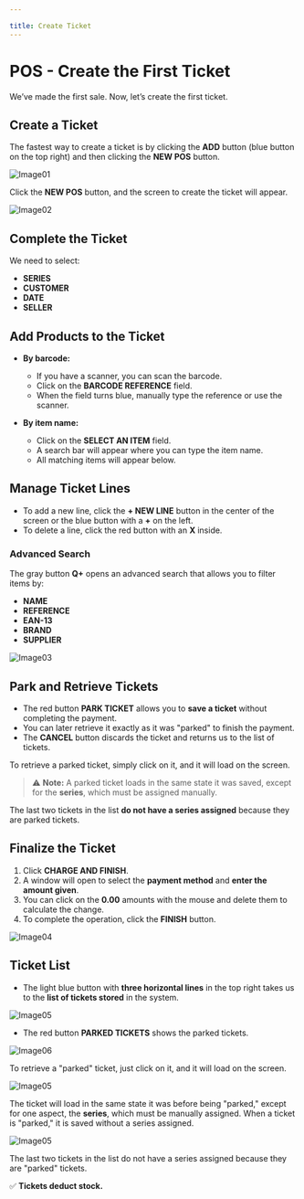 ```yaml
---

title: Create Ticket  
---  
```


# POS - Create the First Ticket  

We’ve made the first sale. Now, let’s create the first ticket.  

## Create a Ticket  

The fastest way to create a ticket is by clicking the **ADD** button (blue button on the top right) and then clicking the **NEW POS** button.  

![Image01](../../../../assets/tips/TPV01.png)

Click the **NEW POS** button, and the screen to create the ticket will appear.  

![Image02](../../../../assets/tips/TPV05.png)

## Complete the Ticket  

We need to select:  
- **SERIES**  
- **CUSTOMER**  
- **DATE**  
- **SELLER**  

## Add Products to the Ticket  

- **By barcode:**  
  - If you have a scanner, you can scan the barcode.  
  - Click on the **BARCODE REFERENCE** field.  
  - When the field turns blue, manually type the reference or use the scanner.  

- **By item name:**  
  - Click on the **SELECT AN ITEM** field.  
  - A search bar will appear where you can type the item name.  
  - All matching items will appear below.  

## Manage Ticket Lines  

- To add a new line, click the **+ NEW LINE** button in the center of the screen or the blue button with a **+** on the left.  
- To delete a line, click the red button with an **X** inside.  

### Advanced Search  

The gray button **Q+** opens an advanced search that allows you to filter items by:  
- **NAME**  
- **REFERENCE**  
- **EAN-13**  
- **BRAND**  
- **SUPPLIER**  

![Image03](../../../../assets/tips/TPV32.png)

## Park and Retrieve Tickets  

- The red button **PARK TICKET** allows you to **save a ticket** without completing the payment.  
- You can later retrieve it exactly as it was "parked" to finish the payment.  
- The **CANCEL** button discards the ticket and returns us to the list of tickets.  

To retrieve a parked ticket, simply click on it, and it will load on the screen.  
> ⚠️ **Note:** A parked ticket loads in the same state it was saved, except for the **series**, which must be assigned manually.  

The last two tickets in the list **do not have a series assigned** because they are parked tickets.  

## Finalize the Ticket  

1. Click **CHARGE AND FINISH**.  
2. A window will open to select the **payment method** and **enter the amount given**.  
3. You can click on the **0.00** amounts with the mouse and delete them to calculate the change.  
4. To complete the operation, click the **FINISH** button.  

![Image04](../../../../assets/tips/TPV35.png)

## Ticket List  

- The light blue button with **three horizontal lines** in the top right takes us to the **list of tickets stored** in the system.  

![Image05](../../../../assets/tips/TPV40.png)

- The red button **PARKED TICKETS** shows the parked tickets.  

![Image06](../../../../assets/tips/TPV46.png)

To retrieve a "parked" ticket, just click on it, and it will load on the screen.  

![Image05](../../../../assets/tips/TPV52.png)

The ticket will load in the same state it was before being "parked," except for one aspect, the **series**, which must be manually assigned. When a ticket is "parked," it is saved without a series assigned.  

![Image05](../../../../assets/tips/TPV55.png)

The last two tickets in the list do not have a series assigned because they are "parked" tickets.  

✅ **Tickets deduct stock.**

